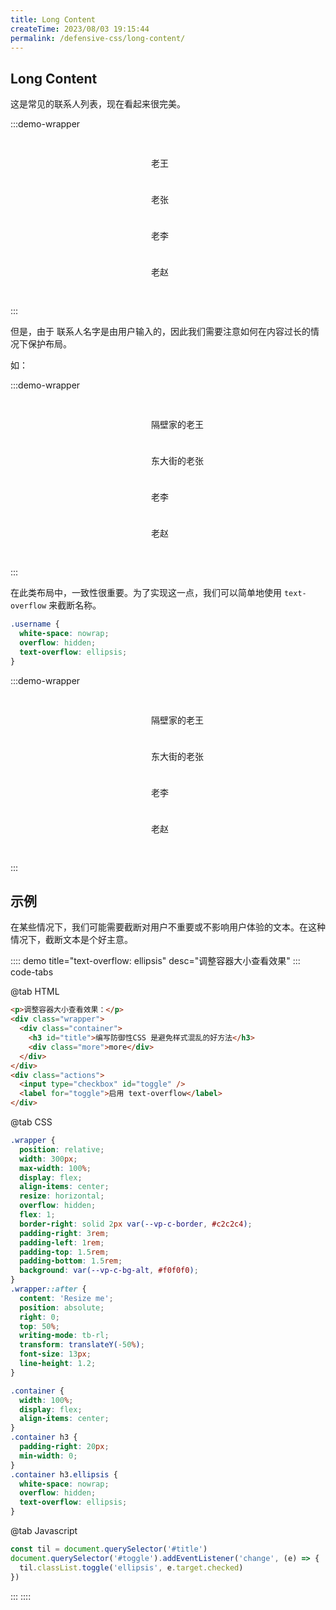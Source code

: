 ```yaml
---
title: Long Content
createTime: 2023/08/03 19:15:44
permalink: /defensive-css/long-content/
---
```


## Long Content

这是常见的联系人列表，现在看起来很完美。

:::demo-wrapper

<div class="demo1-user-list">
  <div class="demo1-user-list__item"><span></span><p>老王</p></div>
  <div class="demo1-user-list__item"><span></span><p>老张</p></div>
  <div class="demo1-user-list__item"><span></span><p>老李</p></div>
  <div class="demo1-user-list__item"><span></span><p>老赵</p></div>
</div>
:::

<style>
.demo1-user-list {
  margin:20px auto;
  padding:10px;
  width:170px;
  border-radius:5px;
  background: var(--vp-c-bg);
}
.demo1-user-list__item {
  display: flex;
  align-items: center;
  margin-bottom: 10px;
}
.demo1-user-list__item:last-of-type {
  margin-bottom: 0;
}
.demo1-user-list__item span {
  display: inline-block;
  width: 48px;
  height: 48px;
  border-radius: 50%;
  background: var(--vp-c-bg-alt);
}
.demo1-user-list__item p {
  margin: 0 10px;
  flex: 1;
  font-size: 14px;
  font-weight: 500;
}
.demo1-user-list__item p.username {
  white-space: nowrap;
  overflow: hidden;
  text-overflow: ellipsis;
}
</style>

但是，由于 联系人名字是由用户输入的，因此我们需要注意如何在内容过长的情况下保护布局。

如：

:::demo-wrapper

<div class="demo1-user-list">
  <div class="demo1-user-list__item"><span></span><p>隔壁家的老王</p></div>
  <div class="demo1-user-list__item"><span></span><p>东大街的老张</p></div>
  <div class="demo1-user-list__item"><span></span><p>老李</p></div>
  <div class="demo1-user-list__item"><span></span><p>老赵</p></div>
</div>
:::

在此类布局中，一致性很重要。为了实现这一点，我们可以简单地使用 `text-overflow` 来截断名称。

```css
.username {
  white-space: nowrap;
  overflow: hidden;
  text-overflow: ellipsis;
}
```

:::demo-wrapper

<div class="demo1-user-list">
  <div class="demo1-user-list__item"><span></span><p class="username">隔壁家的老王</p></div>
  <div class="demo1-user-list__item"><span></span><p class="username">东大街的老张</p></div>
  <div class="demo1-user-list__item"><span></span><p class="username">老李</p></div>
  <div class="demo1-user-list__item"><span></span><p class="username">老赵</p></div>
</div>
:::

## 示例

在某些情况下，我们可能需要截断对用户不重要或不影响用户体验的文本。在这种情况下，截断文本是个好主意。

:::: demo title="text-overflow: ellipsis" desc="调整容器大小查看效果"
::: code-tabs

@tab HTML

```html
<p>调整容器大小查看效果：</p>
<div class="wrapper">
  <div class="container">
    <h3 id="title">编写防御性CSS 是避免样式混乱的好方法</h3>
    <div class="more">more</div>
  </div>
</div>
<div class="actions">
  <input type="checkbox" id="toggle" />
  <label for="toggle">启用 text-overflow</label>
</div>
```

@tab CSS

```css
.wrapper {
  position: relative;
  width: 300px;
  max-width: 100%;
  display: flex;
  align-items: center;
  resize: horizontal;
  overflow: hidden;
  flex: 1;
  border-right: solid 2px var(--vp-c-border, #c2c2c4);
  padding-right: 3rem;
  padding-left: 1rem;
  padding-top: 1.5rem;
  padding-bottom: 1.5rem;
  background: var(--vp-c-bg-alt, #f0f0f0);
}
.wrapper::after {
  content: 'Resize me';
  position: absolute;
  right: 0;
  top: 50%;
  writing-mode: tb-rl;
  transform: translateY(-50%);
  font-size: 13px;
  line-height: 1.2;
}

.container {
  width: 100%;
  display: flex;
  align-items: center;
}
.container h3 {
  padding-right: 20px;
  min-width: 0;
}
.container h3.ellipsis {
  white-space: nowrap;
  overflow: hidden;
  text-overflow: ellipsis;
}
```

@tab Javascript

```js
const til = document.querySelector('#title')
document.querySelector('#toggle').addEventListener('change', (e) => {
  til.classList.toggle('ellipsis', e.target.checked)
})
```

:::
::::
